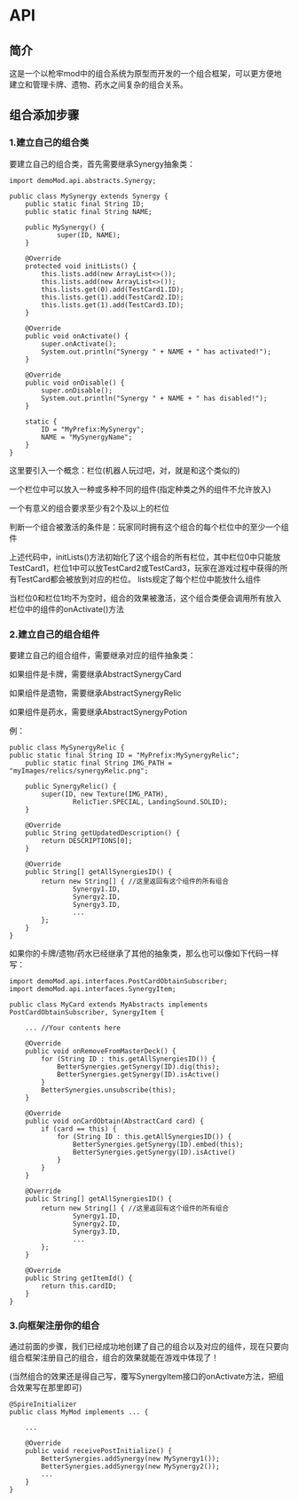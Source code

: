 # API

## 简介
这是一个以枪牢mod中的组合系统为原型而开发的一个组合框架，可以更方便地建立和管理卡牌、遗物、药水之间复杂的组合关系。

## 组合添加步骤
### 1.建立自己的组合类
要建立自己的组合类，首先需要继承Synergy抽象类：
```
import demoMod.api.abstracts.Synergy;

public class MySynergy extends Synergy {
    public static final String ID;
    public static final String NAME;
    
    public MySynergy() {
            super(ID, NAME);
    }
    
    @Override
    protected void initLists() {
        this.lists.add(new ArrayList<>());
        this.lists.add(new ArrayList<>());
        this.lists.get(0).add(TestCard1.ID);
        this.lists.get(1).add(TestCard2.ID);
        this.lists.get(1).add(TestCard3.ID);
    }

    @Override
    public void onActivate() {
        super.onActivate();
        System.out.println("Synergy " + NAME + " has activated!");
    }

    @Override
    public void onDisable() {
        super.onDisable();
        System.out.println("Synergy " + NAME + " has disabled!");
    }

    static {
        ID = "MyPrefix:MySynergy";
        NAME = "MySynergyName";
    }
}
```
这里要引入一个概念：栏位(机器人玩过吧，对，就是和这个类似的)

一个栏位中可以放入一种或多种不同的组件(指定种类之外的组件不允许放入)

一个有意义的组合要求至少有2个及以上的栏位

判断一个组合被激活的条件是：玩家同时拥有这个组合的每个栏位中的至少一个组件

上述代码中，initLists()方法初始化了这个组合的所有栏位，其中栏位0中只能放TestCard1，栏位1中可以放TestCard2或TestCard3，玩家在游戏过程中获得的所有TestCard都会被放到对应的栏位。
lists规定了每个栏位中能放什么组件

当栏位0和栏位1均不为空时，组合的效果被激活，这个组合类便会调用所有放入栏位中的组件的onActivate()方法

### 2.建立自己的组合组件
要建立自己的组合组件，需要继承对应的组件抽象类：

如果组件是卡牌，需要继承AbstractSynergyCard

如果组件是遗物，需要继承AbstractSynergyRelic

如果组件是药水，需要继承AbstractSynergyPotion

例：
```
public class MySynergyRelic {
public static final String ID = "MyPrefix:MySynergyRelic";
    public static final String IMG_PATH = "myImages/relics/synergyRelic.png";

    public SynergyRelic() {
        super(ID, new Texture(IMG_PATH),
                RelicTier.SPECIAL, LandingSound.SOLID);
    }

    @Override
    public String getUpdatedDescription() {
        return DESCRIPTIONS[0];
    }

    @Override
    public String[] getAllSynergiesID() {
        return new String[] { //这里返回有这个组件的所有组合
                Synergy1.ID,
                Synergy2.ID,
                Synergy3.ID,
                ...
        };
    }
}
```
如果你的卡牌/遗物/药水已经继承了其他的抽象类，那么也可以像如下代码一样写：
```
import demoMod.api.interfaces.PostCardObtainSubscriber;
import demoMod.api.interfaces.SynergyItem;

public class MyCard extends MyAbstracts implements PostCardObtainSubscriber, SynergyItem {
    
    ... //Your contents here
    
    @Override
    public void onRemoveFromMasterDeck() {
        for (String ID : this.getAllSynergiesID()) {
            BetterSynergies.getSynergy(ID).dig(this);
            BetterSynergies.getSynergy(ID).isActive()
        }
        BetterSynergies.unsubscribe(this);
    }

    @Override
    public void onCardObtain(AbstractCard card) {
        if (card == this) {
            for (String ID : this.getAllSynergiesID()) {
                BetterSynergies.getSynergy(ID).embed(this);
                BetterSynergies.getSynergy(ID).isActive()
            }
        }
    }
    
    @Override
    public String[] getAllSynergiesID() {
        return new String[] { //这里返回有这个组件的所有组合
                Synergy1.ID,
                Synergy2.ID,
                Synergy3.ID,
                ...
        };
    }
    
    @Override
    public String getItemId() {
        return this.cardID;
    }
}
```
### 3.向框架注册你的组合
通过前面的步骤，我们已经成功地创建了自己的组合以及对应的组件，现在只要向组合框架注册自己的组合，组合的效果就能在游戏中体现了！

(当然组合的效果还是得自己写，覆写SynergyItem接口的onActivate方法，把组合效果写在那里即可)
```
@SpireInitializer
public class MyMod implements ... {

    ...

    @Override
    public void receivePostInitialize() {
        BetterSynergies.addSynergy(new MySynergy1());
        BetterSynergies.addSynergy(new MySynergy2());
        ...
    }
}
```
